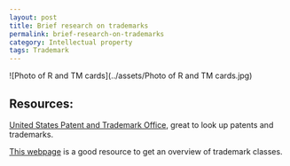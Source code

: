 ```yaml
---
layout: post
title: Brief research on trademarks
permalink: brief-research-on-trademarks
category: Intellectual property
tags: Trademark
---
```


![Photo of R and TM cards](../assets/Photo of R and TM cards.jpg)

## Resources:

[United States Patent and Trademark Office](https://www.uspto.gov/), great to look up patents and trademarks.


[This webpage](https://www.names4brands.com/trademark-class-search.php#google_vignette) is a good resource to get an overview of trademark classes. 